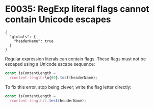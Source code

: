 # E0035: RegExp literal flags cannot contain Unicode escapes

```config-for-examples
{
  "globals": {
    "headerName": true
  }
}
```

Regular expression literals can contain flags. These flags must not be escaped
using a Unicode escape sequence:

```javascript
const isContentLength =
  /content-length/\u{69}.test(headerName);
```

To fix this error, stop being clever; write the flag letter directly:

```javascript
const isContentLength =
  /content-length/i.test(headerName);
```
